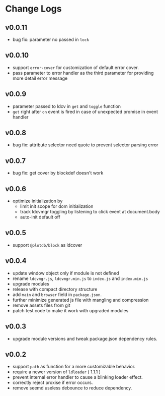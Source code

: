 # Change Logs

## v0.0.11

 - bug fix: parameter no passed in `lock`


## v0.0.10

 - support `error-cover` for customization of default error cover.
 - pass parameter to error handler as the third parameter for providing more detail error message


## v0.0.9

 - parameter passed to ldcv in `get` and `toggle` function
 - `get` right after `on` event is fired in case of unexpected promise in event handler


## v0.0.8

 - bug fix: attribute selector need quote to prevent selector parsing error


## v0.0.7

 - bug fix: get cover by blockdef doesn't work


## v0.0.6

 - optimize initialization by
   - limit init scope for dom initialization
   - track ldcvmgr toggling by listening to click event at document.body
   - auto-init default off


## v0.0.5

 - support `@plotdb/block` as ldcover


## v0.0.4

 - update window object only if module is not defined
 - rename `ldcvmgr.js`, `ldcvmgr.min.js` to `index.js` and `index.min.js`
 - upgrade modules
 - release with compact directory structure
 - add `main` and `browser` field in `package.json`.
 - further minimize generated js file with mangling and compression
 - remove assets files from git
 - patch test code to make it work with upgraded modules


## v0.0.3

 - upgrade module versions and tweak package.json dependency rules.


## v0.0.2

 - support `path` as function for a more customizable behavior.
 - require a newer version of `ldloader` ( 1.1.1 )
 - prevent internal error handler to cause a blinking loader effect.
 - correctly reject proxise if error occurs.
 - remove seemd useless debounce to reduce dependency.
